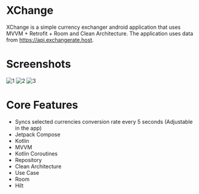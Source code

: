 # XChange
XChange is a simple currency exchanger android application that uses MVVM + Retrofit + Room and Clean Architecture. The application uses data from https://api.exchangerate.host.

# Screenshots
![1](https://user-images.githubusercontent.com/11737795/194744509-5272a19d-af75-4a34-88ba-4127cc9f1f94.png)
![2](https://user-images.githubusercontent.com/11737795/194744510-22723673-d661-4f90-9505-600ecc614899.png)
![3](https://user-images.githubusercontent.com/11737795/194744511-f4c9b69c-bd4d-4147-a73e-a348c1aac450.png)

# Core Features
- Syncs selected currencies conversion rate every 5 seconds (Adjustable in the app)
- Jetpack Compose
- Kotlin
- MVVM
- Kotlin Coroutines
- Repository
- Clean Architecture
- Use Case
- Room
- Hilt
